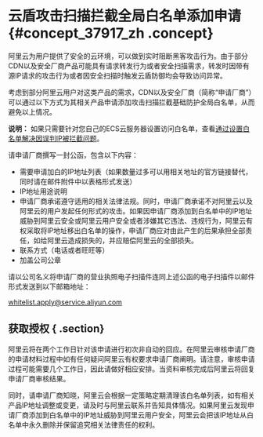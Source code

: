 # 云盾攻击扫描拦截全局白名单添加申请 {#concept_37917_zh .concept}

阿里云为用户提供了安全的云环境，可以做到实时阻断黑客攻击行为。由于部分CDN以及安全厂商产品可能具有请求转发行为或者安全扫描需求，转发时因带有源IP请求的攻击行为或者因安全扫描时触发云盾防御均会导致访问异常。

考虑到部分阿里云用户对这类产品的需求，CDN以及安全厂商（简称“申请厂商”）可以通过以下方式为其相关产品申请添加攻击扫描拦截基础防护全局白名单，从而避免以上情况。

**说明：** 如果只需要针对您自己的ECS云服务器设置访问白名单，查看[通过设置白名单解决因误判IP被拦截问题](cn.zh-CN/DDoS基础防护服务/用户指南/通过设置白名单解决因误判IP被拦截问题.md#)。

请申请厂商撰写一封公函，包含以下内容：

-   需要申请加白的IP地址列表（如果数量过多可以用相关地址的官方链接替代，同时请在邮件附件中以表格形式发送）
-   IP地址用途说明
-   申请厂商承诺遵守适用的相关法律法规。同时，申请厂商承诺不对阿里云以及阿里云的用户发起任何形式的攻击。如果因申请厂商添加到白名单中的IP地址威胁到阿里云安全或阿里云用户安全或者涉嫌其它违法、违规行为，阿里云有权采取将IP地址移出白名单的操作，申请厂商应对由此产生的后果承担全部责任，如给阿里云造成损失的，并应赔偿阿里云的全部损失。
-   联系方式（电话或者旺旺等）
-   加盖公司公章

请以公司名义将申请厂商的营业执照电子扫描件连同上述公函的电子扫描件以邮件形式发送到以下邮箱地址：

whitelist.apply@service.aliyun.com

## 获取授权 { .section}

阿里云将在两个工作日针对该申请进行初次非自动的回应。在阿里云审核申请厂商的申请材料过程中如有任何疑问阿里云有权要求申请厂商阐明。请注意，审核申请过程可能需要几个工作日，因此请做好相应安排。当资料审核完成后阿里云将回复申请厂商审核结果。

同时，请申请厂商知晓，阿里云会根据一定策略定期清理该白名单列表，如有相关产品IP地址调整或变更，请及时与阿里云联系并告知具体情况。如果阿里云发现申请厂商添加到白名单中的IP地址威胁到阿里云用户安全，阿里云会把该IP地址从白名单中永久删除并保留追究相关法律责任的权利。

